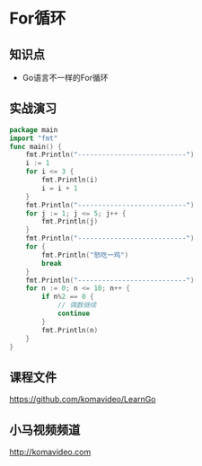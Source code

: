 For循环
==========

## 知识点

* Go语言不一样的For循环

## 实战演习

~~~go
package main
import "fmt"
func main() {
    fmt.Println("---------------------------")
    i := 1
    for i <= 3 {
        fmt.Println(i)
        i = i + 1
    }
    fmt.Println("---------------------------")
    for j := 1; j <= 5; j++ {
        fmt.Println(j)
    }
    fmt.Println("---------------------------")
    for {
        fmt.Println("怒吃一鸡")
        break
    }
    fmt.Println("---------------------------")
    for n := 0; n <= 10; n++ {
        if n%2 == 0 {
            // 偶数继续
            continue
        }
        fmt.Println(n)
    }
}
~~~

## 课程文件

https://github.com/komavideo/LearnGo

## 小马视频频道

http://komavideo.com
